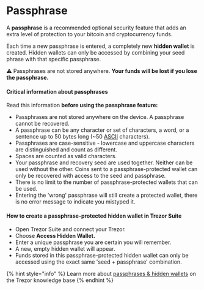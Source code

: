 # Passphrase

A **passphrase** is a recommended optional security feature that adds an extra level of protection to your bitcoin and cryptocurrency funds.

Each time a new passphrase is entered, a completely new **hidden wallet** is created. Hidden wallets can only be accessed by combining your seed phrase with that specific passphrase.

⚠️ Passphrases are not stored anywhere. **Your funds will be lost if you lose the passphrase.**

#### Critical information about passphrases

Read this information **before using the passphrase feature:**

* Passphrases are not stored anywhere on the device. A passphrase cannot be recovered.
* A passphrase can be any character or set of characters, a word, or a sentence up to 50 bytes long (\~50 [ASCII](https://ascii.cl/) characters).
* Passphrases are case-sensitive - lowercase and uppercase characters are distinguished and count as different.
* Spaces are counted as valid characters.
* Your passphrase and recovery seed are used together. Neither can be used without the other. Coins sent to a passphrase-protected wallet can only be recovered with access to the seed and passphrase.
* There is no limit to the number of passphrase-protected wallets that can be used.
* Entering the 'wrong' passphrase will still create a protected wallet, there is no error message to indicate you mistyped it.

#### How to create a passphrase-protected hidden wallet in Trezor Suite

* Open Trezor Suite and connect your Trezor.
* Choose **Access Hidden Wallet.**
* Enter a unique passphrase you are certain you will remember.
* A new, empty hidden wallet will appear.
* Funds stored in this passphrase-protected hidden wallet can only be accessed using the exact same 'seed + passphrase' combination.

{% hint style="info" %}
Learn more about [passphrases & hidden wallets](https://trezor.io/learn/a/passphrases-and-hidden-wallets) on the Trezor knowledge base
{% endhint %}
